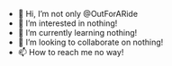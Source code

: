 - 👋 Hi, I’m not only @OutForARide
- 👀 I’m interested in nothing!
- 🌱 I’m currently learning nothing!
- 💞️ I’m looking to collaborate on nothing!
- 📫 How to reach me no way!

<!---
OutForARide/OutForARide is a ✨ special ✨ repository because its `README.md` (this file) appears on your GitHub profile.
You can click the Preview link to take a look at your changes.
--->
